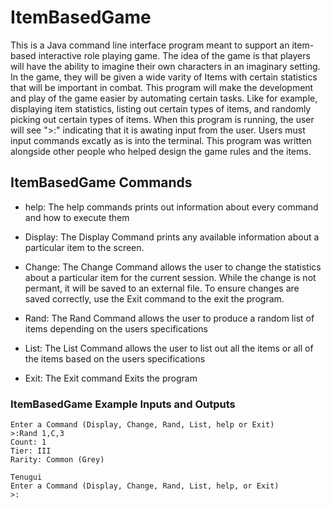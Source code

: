 # ItemBasedGame
This is a Java command line interface program meant to support an item-based interactive role playing game. The idea of the game is that players will have the ability to imagine their own characters in an imaginary setting. In the game, they will be given a wide varity of Items with certain statistics that will be important in combat. This program will make the development and play of the game easier by automating certain tasks. Like for example, displaying item statistics, listing out certain types of items, and randomly picking out certain types of items. When this program is running, the user will see ">:" indicating that it is awating input from the user. Users must input commands excatly as is into the terminal. This program was written alongside other people who helped design the game rules and the items. 

## ItemBasedGame Commands

* help: The help commands prints out information about every command and how to execute them

* Display: The Display Command prints any available information about a particular item to the screen.

* Change: The Change Command allows the user to change the statistics about a particular item for the current session. While the change is not permant, it will be saved to an external file. To ensure changes are saved correctly, use the Exit command to the exit the program. 

* Rand: The Rand Command allows the user to produce a random list of items depending on the users specifications

* List: The List Command allows the user to list out all the items or all of the items based on the users specifications

* Exit: The Exit command Exits the program

### ItemBasedGame Example Inputs and Outputs 
```
Enter a Command (Display, Change, Rand, List, help or Exit)
>:Rand 1,C,3
Count: 1
Tier: III
Rarity: Common (Grey)

Tenugui
Enter a Command (Display, Change, Rand, List, help, or Exit)
>:
```

